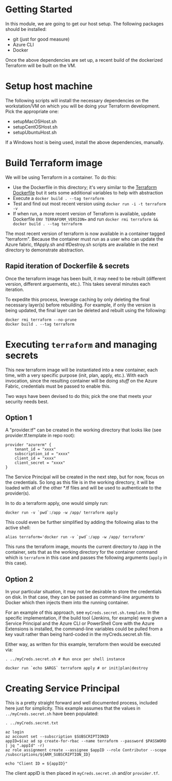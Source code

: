 # Getting Started
In this module, we are going to get our host setup.  The following packages should be installed:

* git (just for good measure)
* Azure CLI
* Docker

Once the above dependencies are set up, a recent build of the dockerized Terraform will be built on the VM.

# Setup host machine
The following scripts will install the necessary dependencies on the workstation/VM on which you will be doing your Terraform development.  Pick the appropriate one:

* setupMacOSHost.sh
* setupCentOSHost.sh
* setupUbuntuHost.sh

If a Windows host is being used, install the above dependencies, manually.

# Build Terraform image
We will be using Terraform in a container.  To do this:
* Use the Dockerfile in this directory; it's very similar to the [Terraform Dockerfile](https://hub.docker.com/r/hashicorp/terraform/~/dockerfile/) but it sets some additional variables to help with abstraction
* Execute a `docker build . --tag terraform`
* Test and find out most recent version using `docker run -i -t terraform -v`
* If when run, a more recent version of Terraform is available, update Dockerfile `ENV TERRAFORM_VERSION=` and run `docker rmi terraform && docker build . --tag terraform`

The most recent version of terraform is now available in a container tagged "terraform".  Because the container must run as a user who can update the Azure fabric, tfApply.sh and tfDestroy.sh scripts are available in the next directory to demonstrate abstraction.

## Rapid iteration of Dockerfile & secrets
Once the terraform image has been built, it may need to be rebuilt (different version, different arguements, etc.).  This takes several minutes each iteration.

To expedite this process, leverage caching by only deleting the final necessary layer(s) before rebuilding.  For example, if only the version is being updated, the final layer can be deleted and rebuilt using the following:

```
docker rmi terraform --no-prune
docker build . --tag terraform
```

# Executing `terraform` and managing secrets
This new terraform image will be instantiated into a new container, each time, with a very specific purpose (init, plan, apply, etc.).  With each invocation, since the resulting container will be doing *stuff* on the Azure Fabric, credentials must be passed to enable this.

Two ways have been devised to do this; pick the one that meets your security needs best.

## Option 1
A "provider.tf" can be created in the working directory that looks like (see provider.tf.template in repo root):
```
provider "azurerm" {
    tenant_id = "xxxx"
    subscription_id = "xxxx"
    client_id = "xxxx"
    client_secret = "xxxx"
}
```

The Service Principal will be created in the next step, but for now, focus on the credentials.  So long as this file is in the working directory, it will be loaded with all of the other *.tf files and will be used to authenticate to the provider(s).

In to do a terraform apply, one would simply run:

```
docker run -v `pwd`:/app -w /app/ terraform apply
```
This could even be further simplified by adding the following alias to the active shell:

```
alias terraform='docker run -v `pwd`:/app -w /app/ terraform'
```

This runs the terraform image, mounts the current directory to /app in the container, sets that as the working directory for the container command which is `terraform` in this case and passes the following arguments (`apply` in this case).

## Option 2
In your particular situation, it may not be desirable to store the credentials on disk.  In that case, they can be passed as command-line arguments to Docker which then injects them into the running container.

For an example of this approach, see `myCreds.secret.sh.template`.  In the specific implementation, if the build tool (Jenkins, for example) were given a Service Principal and the Azure CLI or PowerShell Core with the Azure Extensions is installed, the command-line variables could be pulled from a key vault rather than being hard-coded in the myCreds.secret.sh file.

Either way, as written for this example, terraform then would be executed via:
```
. ../myCreds.secret.sh # Run once per shell instance

docker run `echo $ARGS` terraform apply # or init|plan|destroy
```

# Creating Service Principal
This is a pretty straight forward and well documented process, included here just for simplicity.  This example assumes that the values in `../myCreds.secret.sh` have been populated:
```
. ../myCreds.secret.txt

az login
az account set --subscription $SUBSCRIPTIONID
appID=$(az ad sp create-for-rbac --name terraform --password $PASSWORD | jq ".appId" -r)
az role assignment create --assignee $appID --role Contributor --scope /subscriptions/${ARM_SUBSCRIPTION_ID}

echo "Client ID = ${appID}"
```
The client appID is then placed in `myCreds.secret.sh` and/or `provider.tf`.
